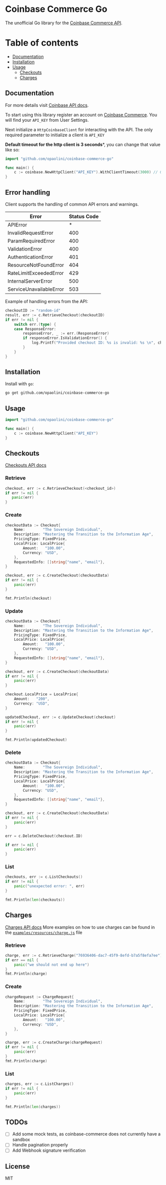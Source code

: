 # Coinbase Commerce Go

The unofficial Go library for the [Coinbase Commerce API](https://commerce.coinbase.com/docs/).

# Table of contents

<!--ts-->
   * [Documentation](#documentation)
   * [Installation](#installation)
   * [Usage](#usage)
      * [Checkouts](#checkouts)
      * [Charges](#charges)
<!--te-->

## Documentation
For more details visit [Coinbase API docs](https://commerce.coinbase.com/docs/api/).

To start using this library register an account on [Coinbase Commerce](https://commerce.coinbase.com/signup).
You will find your ``API_KEY`` from User Settings.

Next initialize a ``HttpCoinbaseClient`` for interacting with the API. The only required parameter to initialize a client is `API_KEY`

**Default timeout for the http client is 3 seconds***, you can change that value like so:

``` go
import "github.com/opaolini/coinbase-commerce-go"

func main() {
    c := coinbase.NewHttpClient("API_KEY").WithClientTimeout(3000) // Optional timeout specification in milliseconds
}

```

## Error handling
Client supports the handling of common API errors and warnings.


| Error                    | Status Code |
|--------------------------|-------------|
| APIError                 |      *      |
| InvalidRequestError      |     400     |
| ParamRequiredError       |     400     |
| ValidationError          |     400     |
| AuthenticationError      |     401     |
| ResourceNotFoundError    |     404     |
| RateLimitExceededError   |     429     |
| InternalServerError      |     500     |
| ServiceUnavailableError  |     503     |

Example of handling errors from the API:

``` go
checkoutID := "random-id"
result, err := c.RetrieveCheckout(checkoutID)
if err != nil {
    switch err.(type) {
    case ResponseError:
        responseError, _ := err.(ResponseError)
        if responseError.IsValidationError() {
            log.Printf("Provided checkout ID: %s is invalid: %s \n", checkoutID, responseError.ReturnedError.Message)
        }
    }
}
```

## Installation

Install with ``go``:
``` sh
go get github.com/opaolini/coinbase-commerce-go
```
## Usage
``` go
import "github.com/opaolini/coinbase-commerce-go"

func main() {
    c := coinbase.NewHttpClient("API_KEY")
}

```
## Checkouts 
[Checkouts API docs](https://commerce.coinbase.com/docs/api/#checkouts)

### Retrieve
``` go
checkout, err := c.RetrieveCheckout(<checkout_id>)
if err != nil {
   panic(err)
}
```

### Create
``` go
checkoutData := Checkout{
    Name:        "The Sovereign Individual",
    Description: "Mastering the Transition to the Information Age",
    PricingType: FixedPrice,
    LocalPrice: LocalPrice{
        Amount:   "100.00",
        Currency: "USD",
    },
    RequestedInfo: []string{"name", "email"},
}

checkout, err := c.CreateCheckout(checkoutData)
if err != nil {
    panic(err)
}

fmt.Println(checkout)
```
### Update
``` go
checkoutData := Checkout{
    Name:        "The Sovereign Individual",
    Description: "Mastering the Transition to the Information Age",
    PricingType: FixedPrice,
    LocalPrice: LocalPrice{
        Amount:   "100.00",
        Currency: "USD",
    },
    RequestedInfo: []string{"name", "email"},
}

checkout, err := c.CreateCheckout(checkoutData)
if err != nil {
    panic(err)
}

checkout.LocalPrice = LocalPrice{
    Amount:   "200",
    Currency: "USD",
}

updatedCheckout, err := c.UpdateCheckout(checkout)
if err != nil {
    panic(err)
}

fmt.Println(updatedCheckout)
```
### Delete
``` go
checkoutData := Checkout{
    Name:        "The Sovereign Individual",
    Description: "Mastering the Transition to the Information Age",
    PricingType: FixedPrice,
    LocalPrice: LocalPrice{
        Amount:   "100.00",
        Currency: "USD",
    },
    RequestedInfo: []string{"name", "email"},
}

checkout, err := c.CreateCheckout(checkoutData)
if err != nil {
    panic(err)
}

err = c.DeleteCheckout(checkout.ID)

if err != nil {
    panic(err)
}
```
### List
``` go
checkouts, err := c.ListCheckouts()
if err != nil {
    panic("unexpected error: ", err)
}

fmt.Println(len(checkouts))
```

## Charges
[Charges API docs](https://commerce.coinbase.com/docs/api/#charges)
More examples on how to use charges can be found in the [`examples/resources/charge.js`](examples/resources/charge.js) file

### Retrieve
``` go
charge, err := c.RetrieveCharge("76936406-dac7-45f9-8efd-b7a5f8efa7ee")
if err == nil {
    panic("we should not end up here")
}
fmt.Println(charge)
```
### Create
``` go
chargeRequest := ChargeRequest{
    Name:        "The Sovereign Individual",
    Description: "Mastering the Transition to the Information Age",
    PricingType: FixedPrice,
    LocalPrice: LocalPrice{
        Amount:   "100.00",
        Currency: "USD",
    },
}

charge, err := c.CreateCharge(chargeRequest)
if err != nil {
    panic(err)
}
fmt.Println(charge)
```
### List
``` go
charges, err := c.ListCharges()
if err != nil {
    panic(err)
}

fmt.Println(len(charges))
```

## TODOs

- [ ] Add some mock tests, as coinbase-commerce does not currently have a sandbox
- [ ] Handle pagination properly
- [ ] Add Webhook signature verification

License
----

MIT
